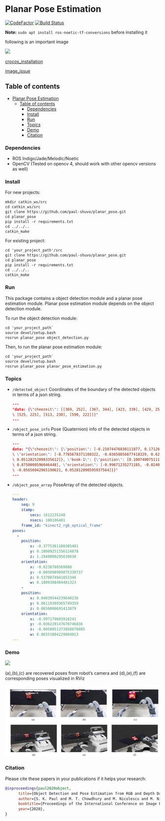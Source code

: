 # Planar Pose Estimation

[![CodeFactor](https://www.codefactor.io/repository/github/paul-shuvo/planar_pose/badge)](https://www.codefactor.io/repository/github/paul-shuvo/planar_pose)
[![Build Status](https://www.travis-ci.com/paul-shuvo/planar_pose.svg?branch=main)](https://www.travis-ci.com/paul-shuvo/planar_pose)

__Note:__ `sudo apt install ros-noetic-tf-conversions` before installing it

following is an important image 

![](https://user-images.githubusercontent.com/2781007/35928250-8c7dcb76-0be1-11e8-8f57-ce1ec9e9f36d.png)

[crocos_installation](https://github.com/orocos/orocos_kinematics_dynamics/blob/master/python_orocos_kdl/INSTALL.md)

[image_issue](https://github.com/orocos/orocos_kinematics_dynamics/issues/115)

## Table of contents
- [Planar Pose Estimation](#planar-pose-estimation)
  - [Table of contents](#table-of-contents)
    - [Dependencies](#dependencies)
    - [Install](#install)
    - [Run](#run)
    - [Topics](#topics)
    - [Demo](#demo)
    - [Citation](#citation)

### Dependencies

- ROS Indigo/Jade/Melodic/Noetic
- OpenCV (Tested on opencv 4, should work with other opencv versions as well)

### Install
For new projects:

```
mkdir catkin_ws/src
cd catkin_ws/src
git clone https://github.com/paul-shuvo/planar_pose.git
cd planar_pose
pip install -r requirements.txt
cd ../../..
catkin_make
```

For existing project:

```
cd 'your_project_path'/src
git clone https://github.com/paul-shuvo/planar_pose.git
cd planar_pose
pip install -r requirements.txt
cd ../../..
catkin_make
```

### Run

This package contains a object detection module and a planar pose estimation module. Planar pose estimation module depends on the object detection module.

To run the object detection module:
```
cd 'your_project_path`
source devel/setup.bash
rosrun planar_pose object_detection.py
```

Then, to run the planar pose estimation module: 
```
cd 'your_project_path`
source devel/setup.bash
rosrun planar_pose planar_pose_estimation.py
```

### Topics

 - `/detected_object`
    Coordinates of the boundary of the detected objects in terms of a json string. 
    ```json
    ---
    "data: {\"cheezeit\": [[369, 252], [367, 344], [423, 339], [429, 251]], \"book-1\": [[518, 234],\
    \ [525, 225], [513, 230], [590, 222]]}"
    ---
    ```
 - `/object_pose_info`
    Pose (Quaternion) info of the detected objects in terms of a json string.
    ```json
    ---
    data: "{\"cheezeit\": {\"position\": [-0.21074476838111877, 0.17126992344856262, 1.377000093460083],\
    \ \"orientation\": [-0.7785678371108322, -0.03650856877418329, 0.6243951877330678,\
    \ 0.05128252098335612]}, \"book-1\": {\"position\": [0.10074007511138916, 0.07484704256057739,\
    \ 0.8750000596046448], \"orientation\": [-0.99671235271185, -0.024004214965333632,\
    \ -0.05656042965190621, 0.052812890595937564]}}"
    ---
    ```
 - `/object_pose_array`
    PoseArray of the detected objects.
    ```yaml
    ---
    header: 
        seq: 9
        stamp: 
            secs: 1612235248
            nsecs: 180106401
        frame_id: "kinect2_rgb_optical_frame"
    poses: 
      - 
        position: 
            x: -0.3775361180305481
            y: 0.18009251356124878
            z: 1.2940000295639038
        orientation: 
            x: -0.8238780569888
            y: -0.005098909875330737
            z: 0.5370874941853346
            w: 0.1809308484481323
        - 
        position: 
            x: 0.04039544239640236
            y: 0.06119309365749359
            z: 0.8650000691413879
        orientation: 
            x: -0.997179603918241
            y: -0.036229147670746836
            z: -0.0050051373858676085
            w: 0.06553804229804013
    ---
    ```

### Demo

![](doc_/pose_viz.gif)

(a),(b),(c) are recovered poses from robot’s camera and (d),(e),(f) are corresponding poses visualized in RViz

![](doc_/cam_rviz.png)

### Citation

Please cite these papers in your publications if it helps your research:

```bibtex
@inproceedings{paul2020object,
      title={Object Detection and Pose Estimation from RGB and Depth Data for Real-time, Adaptive Robotic Grasping}, 
      author={S. K. Paul and M. T. Chowdhury and M. Nicolescu and M. Nicolescu},
      booktitle={Proceedings of the International Conference on Image Processing, Computer Vision, and Pattern Recognition (IPCV)}
      year={2020},    
}
```


